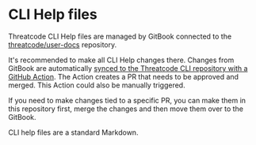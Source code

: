 # CLI Help files

Threatcode CLI Help files are managed by GitBook connected to the [threatcode/user-docs](https://github.com/threatcode/user-docs) repository.

It's recommended to make all CLI Help changes there. Changes from GitBook are automatically [synced to the Threatcode CLI repository with a GitHub Action](https://github.com/threatcode/threatcode/actions/workflows/sync-cli-help-to-user-docs.yml). The Action creates a PR that needs to be approved and merged. This Action could also be manually triggered.

If you need to make changes tied to a specific PR, you can make them in this repository first, merge the changes and then move them over to the GitBook.

CLI help files are a standard Markdown.
